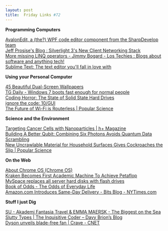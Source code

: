 ```yaml
---
layout: post
title:  Friday Links #72
---
```

**Programming Computers**

[AvalonEdit, a (the?) WPF code editor component from the SharpDevelop team](http://coolthingoftheday.blogspot.com/2009/10/avalonedit-the-wpf-code-editor.html)   
[Jeff Prosise's Blog : Silverlight 3's New Client Networking Stack ](http://www.wintellect.com/CS/blogs/jprosise/archive/2009/10/14/silverlight-3-s-new-client-networking-stack.aspx)   
[More missing LINQ operators - Jimmy Bogard - Los Techies : Blogs about software and anything tech! ](http://www.lostechies.com/blogs/jimmy_bogard/archive/2009/10/15/more-missing-linq-operators.aspx)   
[Sublime Text: The text editor you'll fall in love with](http://www.sublimetext.com/)

**Using your Personal Computer**

[45 Beautiful Dual-Screen Wallpapers](http://sixrevisions.com/resources/45-beautiful-dual-screen-wallpapers/)   
[TG Daily - Windows 7 boots fast enough for normal people ](http://www.tgdaily.com/cdn/view/44257/141/)   
[Coding Horror: The State of Solid State Hard Drives ](http://www.codinghorror.com/blog/archives/001304.html)   
[ignore the code: 10/GUI](http://ignorethecode.net/blog/2009/10/13/10_gui/)   
[The Future of Wi-Fi is Routerless | Popular Science](http://www.popsci.com/technology/article/2009-10/future-wi-fi-routerless)

**Science and the Environment**

[Targeting Cancer Cells with Nanoparticles | h+ Magazine ](http://hplusmagazine.com/articles/nano/targeting-cancer-cells-nanoparticles)   
[Building A Better Qubit: Combining Six Photons Avoids Quantum Data Scrambling ](http://www.sciencedaily.com/releases/2009/10/091005123050.htm)   
[New Uncrawlable Material for Household Surfaces Gives Cockroaches the Slip | Popular Science](http://www.popsci.com/science/article/2009-10/slippery-cockroaches)

**On the Web**

[About Chrome OS (Chrome OS)](http://sites.google.com/site/chromeoslinux/home)   
[Kraken Becomes First Academic Machine To Achieve Petaflop ](http://www.sciencedaily.com/releases/2009/10/091008192739.htm)   
[MySpace replaces all server hard disks with flash drives ](http://www.computerworld.com/s/article/9139280/MySpace_replaces_all_server_hard_disks_with_flash_drives?source=rss_news)   
[Book of Odds - The Odds of Everyday Life](http://bookofodds.com/)   
[Amazon.com Introduces Same-Day Delivery - Bits Blog - NYTimes.com](http://bits.blogs.nytimes.com/2009/10/15/amazoncom-introduces-same-day-delivery/?ref=technology)

**Stuff I just Dig**

[SU - Akademi Fantasia Travel & EMMA MAERSK - The Biggest on the Sea   
](http://www.stumbleupon.com/s/#32IOVh/www.akademifantasia.org/?p=2066/)[Slutty Types | The Inquisitive Coder – Davy Brion’s Blog ](http://davybrion.com/blog/2009/10/slutty-types/)   
[Dyson unveils blade-free fan | Crave - CNET ](http://news.cnet.com/8301-17938_105-10373251-1.html?part=rss&subj=news&tag=2547-1_3-0-5)

